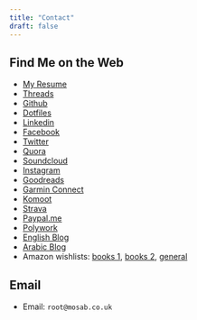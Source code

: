 ```yaml
---
title: "Contact"
draft: false
---
```


## Find Me on the Web

- [My Resume](/resume/)
- [Threads](https://www.threads.net/@mos3abof)
- [Github](https://www.github.com/mos3abof)
- [Dotfiles](https://github.com/mos3abof/dotfiles)
- [Linkedin](https://www.linkedin.com/in/mosab)
- [Facebook](https://www.facebook.com/mos3abof)
- [Twitter](https://www.twitter.com/mos3abof)
- [Quora](https://quora.com/Mosab-Ahmad)
- [Soundcloud](https://www.soundcloud.com/mos3abof)
- [Instagram](https://www.instagram.com/mos3abof)
- [Goodreads](https://www.goodreads.com/user/show/5852646-mosab-ahmad)
- [Garmin Connect](https://connect.garmin.com/modern/profile/18583322-eb7e-4f3f-8179-705ed2de5438)
- [Komoot](https://www.komoot.com/user/1565437931381)
- [Strava](https://www.strava.com/athletes/60680051)
- [Paypal.me](https://paypal.me/MosabI)
- [Polywork](https://www.polywork.com/mos3abof)
- [English Blog](https://medium.com/@mos3abof)
- [Arabic Blog](https://mos3abof.blogspot.com)
- Amazon wishlists: [books 1](https://www.amazon.co.uk/hz/wishlist/ls/1ZVYP207HZR6H?type=wishlist&filter=unpurchased&sort=priority), [books 2](https://www.amazon.co.uk/hz/wishlist/ls/314HICF494KE3?type=wishlist&filter=unpurchased&sort=priority), [general](https://www.amazon.co.uk/hz/wishlist/ls/30M97UBG380SR?type=wishlist&filter=unpurchased&sort=priority)

## Email

- Email: `root@mosab.co.uk`
